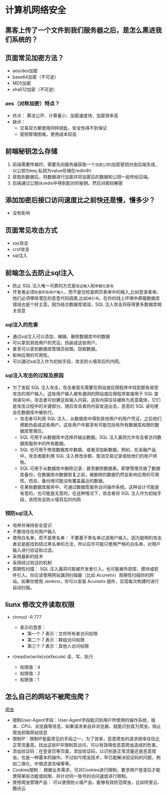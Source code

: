 # 计算机网络安全

## 黑客上传了一个文件到我们服务器之后，是怎么黑进我们系统的？



## 页面常见加密方法？

- aes/des加密
- base64加密（不可逆）
- MD5加密
- sha512加密（不可逆）

### aes（对称加密）特点？

- 优点： 算法公开、计算量小、加密速度快、加密效率高
- 缺点：
  - 交易双方都使用同样钥匙，安全性得不到保证
  - 密钥管理困难，使用成本较高

## 前端秘钥怎么存储

1. 前端需要传输时，需要先向服务器获取一个`加密公钥`(加密密钥对由后端生成，以公钥为key,私钥为value存储在redis中)
2. 获取到数据后，将数据进行加密并将加密后的数据和公钥一起传给后端。
3. 后端通过公钥从redis中得到配对的秘钥，然后对密码解密

## 添加加密后接口访问速度比之前快还是慢，慢多少？

- 没有影响

## 页面常见攻击方式

- xss攻击
- crsf攻击
- sql注入

## 前端怎么去防止sql注入

- 防止 SQL 注入唯一可靠的方式是`验证输入`和`参数化查询`
- 开发者必须`检查所有用户输入`，而不是仅检查网页表单中的输入,比如登录表单。他们必须移除潜在的恶意代码因素,比如`单引号`。在你的线上环境中屏蔽数据库错误也是个好主意。因为结合数据库错误，SQL 注入攻击将获得更多数据库相关信息

### sql注入的危害

- 通过sql注入可以添加、编辑、删除数据库中的数据
- 可以拿到其他用户的凭证。伪装成这些用户。
- 甚至可以拿到数据库管理员权限。窃取数据。
- 影响应用的可用性。
- 可以通过sql注入作为初始手段，攻击防火墙背后的内网。

### sql注入攻击的过程及原因

- 为了发起 SQL 注入攻击，攻击者首先需要在网站或应用程序中找到那些易受攻击的用户输入。这些用户输入被有漏洞的网站或应用程序直接用于 SQL 查询语句中。攻击者可创建这些输入内容。这些内容往往被称为恶意载体，它们是攻击过程中的关键部分。随后攻击者将内容发送出去，恶意的 SQL 语句便会在数据库中被执行。
  - 攻击者可利用 SQL 注入，从数据库中得到其他用户的用户凭证。之后他们便能伪装成这些用户。这些用户中甚至有可能包括有所有数据库权限的数据库管理员。
  - SQL 可用于从数据库中选择并输出数据。SQL 注入漏洞允许攻击者访问数据库服务中的所有数据。
  - SQL 也可用于修改数据库中数据，或者添加新数据。例如，在金融产品中，攻击者能利用 SQL 注入修改余额，取消交易记录或给他们的账户转账。
  - SQL 可用于从数据库中删除记录，甚至删除数据表。即使管理员做了数据库备份，在数据库中数据恢复之前，被删除的数据仍然会影响应用的可用性。而且，备份很可能没有覆盖最近的数据。
  - 在某些数据库服务中，可通过数据库服务访问操作系统。这种设计可能是有意的，也可能是无意的。在这种情况下，攻击者将 SQL 注入作为初始手段，进而攻击防火墙背后的内网

### 预防sql注入

- 培养并保持安全意识
- 不要信任任何用户输入
- 使用白名单，而不是黑名单： 不要基于黑名单过滤用户输入。因为聪明的攻击者总是能找到绕过黑名单的方法，所以应尽可能只使用严格的白名单，对用户输入进行验证和过滤。
- 采用最新的技术
- 采用经过验证的机制
- 周期性扫描： SQL 注入漏洞可能被开发者引入，也可能被外部库、模块或软件引入。你应该使用网站漏洞扫描器（比如 Acunetix）周期性扫描你的网站。如果你使用 Jenkins，你可以安装 Acunetix 插件，实现每次构建时进行自动扫描。

## liunx 修改文件读取权限

- chmod -R 777
  - 表示的意思：
    - 第一个 7 表示：文件所有者访问权限
    - 第二个 7 表示：群组访问权限
    - 第三个 7 表示：其他人访问权限

- r(read)w(write)x(eXecute) 读、写、执行
  - 权限值：4
  - 权限值：2
  - 权限值：1

## 怎么自己的网站不被爬虫爬？

[爬虫](https://zhuanlan.zhihu.com/p/553965796)

- 限制User-Agent字段：User-Agent字段能识别用户所使用的操作系统、版本、CPU、浏览器等信息，如果请求来自非浏览器，就能识别其为爬虫，阻止爬虫抓取网站信息
- 限制IP：限制IP是最常见的手段之一，为了效率，恶意爬虫的请求频率往往比正常流量高，找出这些IP并限制其访问，可以有效降低恶意爬虫造成的危害。
- 添加验证码：在登录页等页面，添加验证码，以识别是正常流量还是恶意爬虫，也是一种基本的操作。不过如今爬虫技术，早已能解决验证码的问题，例如二值化、中值滤波去噪等等。
- Cookies限制： 根据业务需求，可对Cookies进行限制，要求用户登录后才能使用某些功能或权限，并针对同一账号的访问速度进行限制。
- 使用爬虫管理产品： 可以使用防火墙产品，能够有效防范爬虫，比如阿里云、腾讯云
